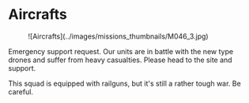 # Aircrafts

<figure markdown>
![Aircrafts](../images/missions_thumbnails/M046_3.jpg)
</figure>

Emergency support request. Our units are in battle with the new type drones and suffer from heavy casualties. Please head to the site and support.

This squad is equipped with railguns, but it's still a rather tough war. Be careful.
